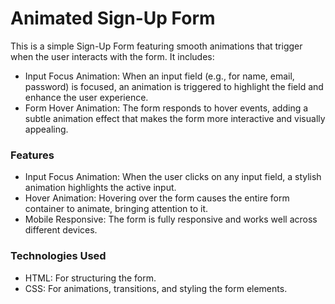 # Animated Sign-Up Form

This is a simple Sign-Up Form featuring smooth animations that trigger when the user interacts with the form. It includes:

- Input Focus Animation: When an input field (e.g., for name, email, password) is focused, an animation is triggered to highlight the field and enhance the user experience.
- Form Hover Animation: The form responds to hover events, adding a subtle animation effect that makes the form more interactive and visually appealing.

### Features

- Input Focus Animation: When the user clicks on any input field, a stylish animation highlights the active input.
- Hover Animation: Hovering over the form causes the entire form container to animate, bringing attention to it.
- Mobile Responsive: The form is fully responsive and works well across different devices.

### Technologies Used

- HTML: For structuring the form.
- CSS: For animations, transitions, and styling the form elements.


